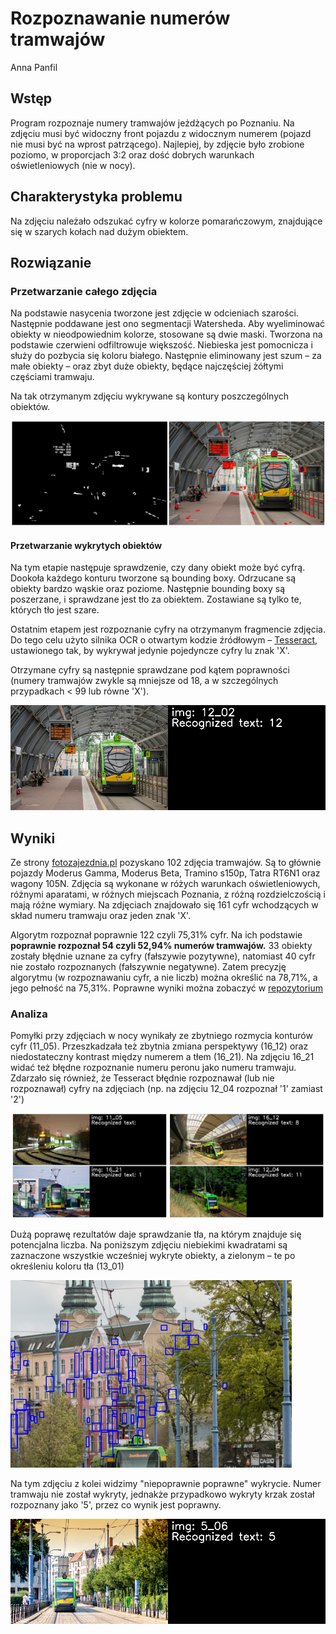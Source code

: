 # Rozpoznawanie numerów tramwajów
Anna Panfil

## Wstęp
Program rozpoznaje numery tramwajów jeżdżących po Poznaniu. Na zdjęciu musi być widoczny front pojazdu z widocznym numerem (pojazd nie musi być na wprost patrzącego). Najlepiej, by zdjęcie było zrobione poziomo, w proporcjach 3:2 oraz dość dobrych warunkach oświetleniowych (nie w nocy).

## Charakterystyka problemu
Na zdjęciu należało odszukać cyfry w kolorze pomarańczowym, znajdujące się w szarych kołach nad dużym obiektem.

## Rozwiązanie
### Przetwarzanie całego zdjęcia
Na podstawie nasycenia tworzone jest zdjęcie w odcieniach szarości. Następnie poddawane jest ono segmentacji Watersheda.
Aby wyeliminować obiekty w nieodpowiednim kolorze, stosowane są dwie maski. Tworzona na podstawie czerwieni odfiltrowuje większość. Niebieska jest pomocnicza i służy do pozbycia się koloru białego.
Następnie eliminowany jest szum – za małe obiekty – oraz zbyt duże obiekty, będące najczęściej żółtymi częściami tramwaju.

Na tak otrzymanym zdjęciu wykrywane są kontury poszczególnych obiektów.

![wykryte kontury](./graphics/contours.png)

#### Przetwarzanie wykrytych obiektów
Na tym etapie następuje sprawdzenie, czy dany obiekt może być cyfrą. Dookoła każdego konturu tworzone są bounding boxy. Odrzucane są obiekty bardzo wąskie oraz poziome. Następnie bounding boxy są poszerzane, i sprawdzane jest tło za obiektem. Zostawiane są tylko te, których tło jest szare.

Ostatnim etapem jest rozpoznanie cyfry na otrzymanym fragmencie zdjęcia. Do tego celu użyto silnika OCR o otwartym kodzie źródłowym – [Tesseract](https://github.com/tesseract-ocr/tesseract), ustawionego tak, by wykrywał jedynie pojedyncze cyfry lu znak 'X'.

Otrzymane cyfry są następnie sprawdzane pod kątem poprawności (numery tramwajów zwykle są mniejsze od 18, a w szczególnych przypadkach < 99 lub równe 'X').

![poprawny wynik](./graphics/correct.png)

## Wyniki
Ze strony [fotozajezdnia.pl](https://fotozajezdnia.pl/categories.php?cat_id=465) pozyskano 102 zdjęcia tramwajów. Są to głównie pojazdy Moderus Gamma, Moderus Beta, Tramino s150p, Tatra RT6N1 oraz wagony 105N. Zdjęcia są wykonane w różych warunkach oświetleniowych, różnymi aparatami, w różnych miejscach Poznania, z różną rozdzielczością i mają różne wymiary. Na zdjęciach znajdowało się 161 cyfr wchodzących w skład numeru tramwaju oraz jeden znak 'X'.

Algorytm rozpoznał poprawnie 122 czyli 75,31% cyfr. Na ich podstawie **poprawnie rozpoznał 54 czyli 52,94% numerów tramwajów.** 33 obiekty zostały błędnie uznane za cyfry (fałszywie pozytywne), natomiast 40 cyfr nie zostało rozpoznanych (fałszywnie negatywne). Zatem precyzję algorytmu (w rozpoznawaniu cyfr, a nie liczb) można określić na 78,71%, a jego pełność na 75,31%.
Poprawne wyniki można zobaczyć w [repozytorium](https://github.com/panka134/trams_number_detection/graphics/results.png)

### Analiza
Pomyłki przy zdjęciach w nocy wynikały ze zbytniego rozmycia konturów cyfr (11_05).
Przeszkadzała też zbytnia zmiana perspektywy (16_12) oraz niedostateczny kontrast między numerem a tłem (16_21). Na zdjęciu 16_21 widać też błędne rozpoznanie numeru peronu jako numeru tramwaju.
Zdarzało się również, że Tesseract błędnie rozpoznawał (lub nie rozpoznawał) cyfry na zdjęciach (np. na zdjęciu 12_04 rozpoznał '1' zamiast '2')

![niepoprawne wyniki](./graphics/incorrect.png)

Dużą poprawę rezultatów daje sprawdzanie tła, na którym znajduje się potencjalna liczba. Na poniższym zdjęciu niebiekimi kwadratami są zaznaczone wszystkie wcześniej wykryte obiekty, a zielonym – te po określeniu koloru tła (13_01)

<img src="./graphics/super_rects.png" alt="szok i niedowierzanie" height=300/>

Na tym zdjęciu z kolei widzimy "niepoprawnie poprawne" wykrycie. Numer tramwaju nie został wykryty, jednakże przypadkowo wykryty krzak został rozpoznany jako '5', przez co wynik jest poprawny.

![task_failed_successfully](./graphics/task_failed_successfully.png)
